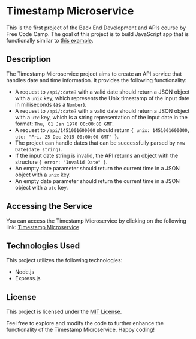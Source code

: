 # Timestamp Microservice

This is the first project of the Back End Development and APIs course by Free Code Camp. The goal of this project is to build JavaScript app that is functionally similar to [this example](https://timestamp-microservice.freecodecamp.rocks).

## Description

The Timestamp Microservice project aims to create an API service that handles date and time information. It provides the following functionality:

- A request to `/api/:date?` with a valid date should return a JSON object with a `unix` key, which represents the Unix timestamp of the input date in milliseconds (as a `Number`).
- A request to `/api/:date?` with a valid date should return a JSON object with a `utc` key, which is a string representation of the input date in the format: `Thu, 01 Jan 1970 00:00:00 GMT`.
- A request to `/api/1451001600000` should return `{ unix: 1451001600000, utc: "Fri, 25 Dec 2015 00:00:00 GMT" }`.
- The project can handle dates that can be successfully parsed by `new Date(date_string)`.
- If the input date string is invalid, the API returns an object with the structure `{ error: "Invalid Date" }`.
- An empty date parameter should return the current time in a JSON object with a `unix` key.
- An empty date parameter should return the current time in a JSON object with a `utc` key.

## Accessing the Service

You can access the Timestamp Microservice by clicking on the following link: [Timestamp Microservice](https://timestamp-microservice-oj6o.onrender.com)

## Technologies Used

This project utilizes the following technologies:

- Node.js
- Express.js

## License

This project is licensed under the [MIT License](LICENSE).

Feel free to explore and modify the code to further enhance the functionality of the Timestamp Microservice. Happy coding!
